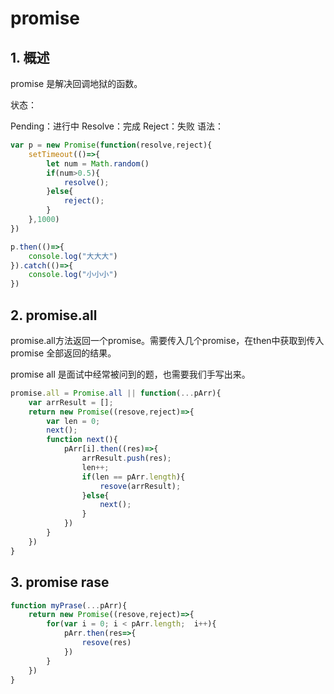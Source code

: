 # promise

## 1. 概述

promise 是解决回调地狱的函数。

状态：

Pending：进行中
Resolve：完成
Reject：失败
语法：

```js
var p = new Promise(function(resolve,reject){
    setTimeout(()=>{
        let num = Math.random()
        if(num>0.5){
            resolve();
        }else{
            reject();
        }
    },1000)
})

p.then(()=>{
    console.log("大大大")
}).catch(()=>{
    console.log("小小小")
})
```

## 2. promise.all

promise.all方法返回一个promise。需要传入几个promise，在then中获取到传入 promise 全部返回的结果。

promise all 是面试中经常被问到的题，也需要我们手写出来。

```js
promise.all = Promise.all || function(...pArr){
    var arrResult = [];
    return new Promise((resove,reject)=>{
        var len = 0;
        next();
        function next(){
            pArr[i].then((res)=>{
                arrResult.push(res);
                len++;
                if(len == pArr.length){
                    resove(arrResult);
                }else{
                    next();
                }
            })
        }
    })
}
```

## 3. promise rase

```js
function myPrase(...pArr){
    return new Promise((resove,reject)=>{
        for(var i = 0; i < pArr.length;  i++){
            pArr.then(res=>{
                resove(res)
            })
        }  
    })
}
```

<comment-comment/> 
